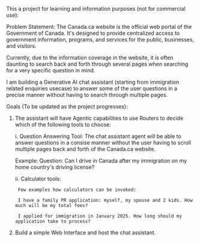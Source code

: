 This a project for learning and information purposes (not for commercial use):

Problem Statement: The Canada.ca website is the official web portal of the Government of Canada. It's designed to provide centralized access to government information, programs, and services for the public, businesses, and visitors. 

 Currently, due to the information coverage in the website, it is often daunting to search back and forth through several pages when searching for a very specific question in mind. 

 I am building a Generative AI chat assistant (starting from immigration related enquiries usecase) to answer some of the user questions in a precise manner without having to search through multiple pages.

Goals (To be updated as the project progresses):

1. The assistant will have Agentic capabilities to use Routers to decide which of the following tools to choose:


    i. Question Answering Tool:  The chat assistant agent will be able to answer questions in a consise manner without the user having to scroll multiple pages back and forth of the Canada.ca website.

    Example: 
    Question: Can I drive in Canada after my immigration on my home country's driving license?

    ii. Calculator tools: 
        
        Few examples how calculators can be invoked:
        
        I have a family PR application: myself, my spouse and 2 kids. How much will be my total fees?

        I applied for immigration in January 2025. How long should my application take to process?


2. Build a simple Web Interface and host the chat assistant.
